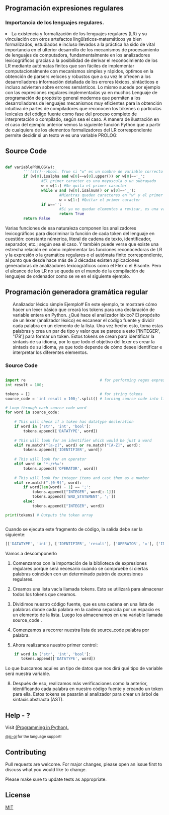 ## Programación expresiones regulares 
### Importancia de los lenguajes regulares.
  <li>La existencia y formalización de los lenguajes regulares (LR) y su vinculación con otros artefactos lingüísticos-matemáticos ya bien formalizados, estudiados e incluso llevados a la práctica ha sido de vital importancia en el ulterior desarrollo de los mecanismos de procesamiento de lenguajes de computadora, fundamentalmente en los analizadores lexicográficos gracias a la posibilidad de derivar el reconocimiento de los LR mediante autómatas finitos que son fáciles de implementar computacionalmente con mecanismos simples y rápidos, óptimos en la obtención de parsers veloces y robustos que a su vez le ofrecen a los desarrolladores información detallada de los errores léxicos, sintácticos e incluso advierten sobre errores semánticos.
Lo mismo sucede por ejemplo con las expresiones regulares implementadas ya en muchos Lenguaje de programación de propósito general modernos que permiten a los desarrolladores de lenguajes mecanismos muy eficientes para la obtención intuitiva de partes de compiladores que reconocen los tókenes o partículas lexicales del código fuente como fase del proceso completo de interpretación o compilado, según sea el caso.
A manera de ilustración en el caso del ejemplo anterior vemos la siguiente función Python que a partir de cualquiera de los elementos formalizadores del LR correspondiente permite decidir si un texto w es una variable PROLOG:  </li>

## Source Code

```python

def variablePROLOG(w):
        '''(str)-->bool. True si "w" es un nombre de variable correcto'''
        if (w[0].isalpha and w[0]==w[0].upper()) or w[0]=='_':
                #El primer caracter es una mayuscula o un subrayado
                w = w[1:] #Se quita el primer caracter
                while w and (w[0].isalnum() or w[0]=='_'):
                        #Mientras queden caracteres en "w" y el primer caracter actual sea un alfanumerico o un subrayado, todo esta bien
                        w = w[1:] #Quitar el primer caracter
                if w=='':
                        #Si ya no quedan elementos a revisar, es una variable PROLOG
                        return True
        return False


```
  
<p> </p>
Varias funciones de esa naturaleza componen los analizadores lexicográficos para discriminar la función de cada token del lenguaje en cuestión: constante númerica, literal de cadena de texto, identificador, separador, etc.; según sea el caso.
Y también puede verse que existe una estrecha relación en cómo implementar las funciones reconocedoras de LR y la expresión o la gramática regulares o el autómata finito correspondiente, al punto que desde hace más de 3 décadas existen aplicaciones generadoras de analizadores lexicográficos como el Flex o el Bisonte.
Pero el alcance de los LR no se queda en el mundo de la compilación de lenguajes de ordenador como se ve en el siguiente ejemplo.
<p> </p>

## Programación generadora gramática regular

<p> </p>


<ol>
Analizador léxico simple
Ejemplo#
En este ejemplo, te mostraré cómo hacer un lexer básico que creará los tokens para una declaración de variable entera en Python.
¿Qué hace el analizador léxico?
El propósito de un lexer (analizador léxico) es escanear el código fuente y dividir cada palabra en un elemento de la lista. Una vez hecho esto, toma estas palabras y crea un par de tipo y valor que se parece a esto ['INTEGER', '178'] para formar un token.
Estos tokens se crean para identificar la sintaxis de su idioma, por lo que todo el objetivo del lexer es crear la sintaxis de su idioma, ya que todo depende de cómo desee identificar e interpretar los diferentes elementos.
</ol>

### Source Code

```python

import re                                 # for performing regex expressions
int result = 100;

tokens = []                               # for string tokens
source_code = 'int result = 100;'.split() # turning source code into list of words

# Loop through each source code word
for word in source_code:
    
    # This will check if a token has datatype decleration
    if word in ['str', 'int', 'bool']: 
        tokens.append(['DATATYPE', word])
    
    # This will look for an identifier which would be just a word
    elif re.match("[a-z]", word) or re.match("[A-Z]", word):
        tokens.append(['IDENTIFIER', word])
    
    # This will look for an operator
    elif word in '*-/+%=':
        tokens.append(['OPERATOR', word])
    
    # This will look for integer items and cast them as a number
    elif re.match(".[0-9]", word):
        if word[len(word) - 1] == ';': 
            tokens.append(["INTEGER", word[:-1]])
            tokens.append(['END_STATEMENT', ';'])
        else: 
            tokens.append(["INTEGER", word])

print(tokens) # Outputs the token array



```

Cuando se ejecuta este fragmento de código, la salida debe ser la siguiente:

```python
[['DATATYPE', 'int'], ['IDENTIFIER', 'result'], ['OPERATOR', '='], ['INTEGER', '100'], ['END_STATEMENT', ';']]

```
Vamos a descomponerlo
1.	Comenzamos con la importación de la biblioteca de expresiones regulares porque será necesario cuando se compruebe si ciertas palabras coinciden con un determinado patrón de expresiones regulares.

2.	Creamos una lista vacía llamada tokens. Esto se utilizará para almacenar todos los tokens que creamos.

3.	Dividimos nuestro código fuente, que es una cadena en una lista de palabras donde cada palabra en la cadena separada por un espacio es un elemento de la lista. Luego los almacenamos en una variable llamada source_code .

4.	Comenzamos a recorrer nuestra lista de source_code palabra por palabra.

5.	Ahora realizamos nuestro primer control:

```python
	if word in ['str', 'int', 'bool']: 
	   tokens.append(['DATATYPE', word])

```
Lo que buscamos aquí es un tipo de datos que nos dirá qué tipo de variable será nuestra variable.

8.	Después de eso, realizamos más verificaciones como la anterior, identificando cada palabra en nuestro código fuente y creando un token para ella. Estos tokens se pasarán al analizador para crear un árbol de sintaxis abstracta (AST).


## Help - ?



Visit <a href="https://github.com/upslp-teoriacomputacional/180864/" target="\_blank"> (Programming in Python).

<small>@jc-gi<a href="https://github.com/jc-gi" target="\_blank"></a> for the language support! </small>

## Contributing
Pull requests are welcome. For major changes, please open an issue first to discuss what you would like to change.

Please make sure to update tests as appropriate.

## License
[MIT](https://choosealicense.com/licenses/mit/)
